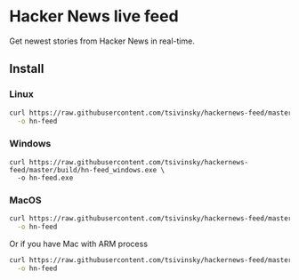# Hacker News live feed

Get newest stories from Hacker News in real-time.

## Install

### Linux

```bash
curl https://raw.githubusercontent.com/tsivinsky/hackernews-feed/master/build/hn-feed_linux \
  -o hn-feed
```

### Windows

```
curl https://raw.githubusercontent.com/tsivinsky/hackernews-feed/master/build/hn-feed_windows.exe \
  -o hn-feed.exe
```

### MacOS

```bash
curl https://raw.githubusercontent.com/tsivinsky/hackernews-feed/master/build/hn-feed_macos \
  -o hn-feed
```

Or if you have Mac with ARM process

```bash
curl https://raw.githubusercontent.com/tsivinsky/hackernews-feed/master/build/hn-feed_macos_arm \
  -o hn-feed
```
